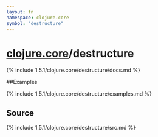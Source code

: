 ```yaml
---
layout: fn
namespace: clojure.core
symbol: "destructure"
---
```


# [clojure.core](../)/destructure

{% include 1.5.1/clojure.core/destructure/docs.md %}

##Examples

{% include 1.5.1/clojure.core/destructure/examples.md %}
## Source
{% include 1.5.1/clojure.core/destructure/src.md %}


